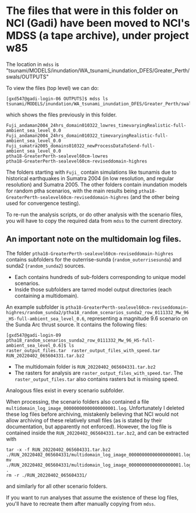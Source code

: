 # The files that were in this folder on NCI (Gadi) have been moved to NCI's MDSS (a tape archive), under project w85

The location in `mdss` is "tsunami/MODELS/inundation/WA_tsunami_inundation_DFES/Greater_Perth/swals/OUTPUTS"

To view the files (top level) we can do: 
```
[gxd547@gadi-login-06 OUTPUTS]$ mdss ls tsunami/MODELS/inundation/WA_tsunami_inundation_DFES/Greater_Perth/swals/OUTPUTS
```
which shows the files previously in this folder.
```
Fuji_andaman2004_24hrs_domain010322_lowres_timevaryingRealistic-full-ambient_sea_level_0.0
Fuji_andaman2004_24hrs_domain010322_timevaryingRealistic-full-ambient_sea_level_0.0
Fuji_sumatra2005_domains010322_newProcessDataToSend-full-ambient_sea_level_0.0
ptha18-GreaterPerth-sealevel60cm-lowres
ptha18-GreaterPerth-sealevel60cm-reviseddomain-highres
```

The folders starting with `Fuji_` contain simulations like tsunamis due to historical earthquakes in Sumatra 2004 (in low resolution, and regular resolution) and Sumatra 2005. The other folders contain inundation models for random ptha scenarios, with the main results being `ptha18-GreaterPerth-sealevel60cm-reviseddomain-highres` (and the other being used for convergence testing).

To re-run the analysis scripts, or do other analysis with the scenario files, you will have to copy the required data from `mdss` to the current directory.

## An important note on the multidomain log files.

The folder `ptha18-GreaterPerth-sealevel60cm-reviseddomain-highres` contains subfolders for the outerrise-sunda (`random_outerrisesunda`) and sunda2 (`random_sunda2`) sources. 
* Each contains hundreds of sub-folders corresponding to unique model scenarios. 
* Inside those subfolders are tarred model output directories (each containing a multidomain). 

An example subfolder is `ptha18-GreaterPerth-sealevel60cm-reviseddomain-highres/random_sunda2/ptha18_random_scenarios_sunda2_row_0111332_Mw_96_HS-full-ambient_sea_level_0.6`, representing a magnitude 9.6 scenario on the Sunda Arc thrust source. It contains the following files:
```
[gxd547@gadi-login-09 ptha18_random_scenarios_sunda2_row_0111332_Mw_96_HS-full-ambient_sea_level_0.6]$ ls
raster_output_files.tar  raster_output_files_with_speed.tar  RUN_20220402_065604331.tar.bz2
```
* The multidomain folder is `RUN_20220402_065604331.tar.bz2`
* The rasters for analysis are `raster_output_files_with_speed.tar`. The `raster_output_files.tar` also contains rasters but is missing speed.

Analogous files exist in every scenario subfolder.

When processing, the scenario folders also contained a file `multidomain_log_image_00000000000000000001.log`. Unfortunately I deleted these log files before archiving, mistakenly believing that NCI would not allow archiving of these relatively small files (as is stated by their documentation, but apparently not enforced). However, the log file is contained inside the `RUN_20220402_065604331.tar.bz2`, and can be extracted with
```
tar -x -f RUN_20220402_065604331.tar.bz2 ./RUN_20220402_065604331/multidomain_log_image_00000000000000000001.log
mv ./RUN_20220402_065604331/multidomain_log_image_00000000000000000001.log .
rm -r ./RUN_20220402_065604331/
```
and similarly for all other scenario folders. 

If you want to run analyses that assume the existence of these log files, you'll have to recreate them after manually copying from `mdss`.
